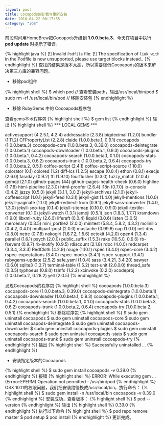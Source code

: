 ```yaml
---
layout: post
title: Cocopods的卸载与重新安装
date: 2016-04-22 00:17:35
category: "iOS"
---
```


前段时间用HomeBrew把Cocopods升级到 **1.0.0.beta.3**，今天在项目中执行 **pod update** 时提示了错误。

{% highlight java %}
[!] Invalid `Podfile` file: [!] The specification of `link_with` in the Podfile is now unsupported, please use target blocks instead..
{% endhighlight %}
查找的结果是版本太高，所以需要降低Cocoapods的版本来解决第三方库的兼容问题。

- 移除pod组件

{% highlight shell %}
$ which pod   // 查看安装path，输出/usr/local/bin/pod
$ sudo rm -rf  /usr/local/bin/pod   // 移除安装包
{% endhighlight %}

- 移除 RubyGems 中的 Cocoapods程序包

查看gems本地程序包
{% highlight shell %}
$ gem list
{% endhighlight %}
输出
{% highlight shell %}
*** LOCAL GEMS ***

activesupport (4.2.5.1, 4.2.4)
addressable (2.3.8)
bigdecimal (1.2.0)
bundler (1.11.2)
CFPropertyList (2.2.8)
claide (1.0.0.beta.1, 0.9.1)
cocoapods (1.0.0.beta.3)
cocoapods-core (1.0.0.beta.3, 0.39.0)
cocoapods-deintegrate (1.0.0.beta.1)
cocoapods-downloader (1.0.0.beta.1, 0.9.3)
cocoapods-plugins (1.0.0.beta.1, 0.4.2)
cocoapods-search (1.0.0.beta.1, 0.1.0)
cocoapods-stats (1.0.0.beta.3, 0.6.2)
cocoapods-trunk (1.0.0.beta.2, 0.6.4)
cocoapods-try (1.0.0.beta.2, 0.5.1)
coffee-script (2.4.1)
coffee-script-source (1.10.0)
colorator (0.1)
colored (1.2)
diff-lcs (1.2.5)
escape (0.0.4)
ethon (0.8.1)
execjs (2.6.0)
faraday (0.9.2)
ffi (1.9.10)
fourflusher (0.3.0)
fuzzy_match (2.0.4)
gemoji (2.1.0)
github-pages (44)
github-pages-health-check (0.6.0)
highline (1.7.8)
html-pipeline (2.3.0)
html-proofer (2.6.4)
i18n (0.7.0)
io-console (0.4.2)
jazzy (0.5.0)
jekyll (3.1.1, 3.0.2)
jekyll-archives (2.1.0)
jekyll-coffeescript (1.0.1)
jekyll-feed (0.3.1)
jekyll-gist (1.4.0)
jekyll-mentions (1.0.0)
jekyll-paginate (1.1.0)
jekyll-redirect-from (0.9.1)
jekyll-sass-converter (1.4.0, 1.3.0)
jekyll-seo-tag (0.1.4)
jekyll-sitemap (0.10.0, 0.9.0)
jekyll-textile-converter (0.1.0)
jekyll-watch (1.3.1)
jemoji (0.5.1)
json (1.8.3, 1.7.7)
kramdown (1.9.0)
libxml-ruby (2.6.0)
liferaft (0.0.4)
liquid (3.0.6)
listen (3.0.5)
mercenary (0.3.5)
mini_portile2 (2.0.0)
minitest (5.8.4, 5.8.2, 4.3.2)
molinillo (0.4.2, 0.4.0)
multipart-post (2.0.0)
mustache (0.99.8)
nap (1.0.0)
net-dns (0.8.0)
netrc (0.7.8)
nokogiri (1.6.7.2, 1.5.6)
octokit (4.2.0)
open4 (1.3.4)
parallel (1.6.1)
psych (2.0.0)
public_suffix (1.5.3)
rake (10.5.0, 0.9.6)
rb-fsevent (0.9.7)
rb-inotify (0.9.5)
rdiscount (2.1.8)
rdoc (4.0.0)
redcarpet (3.3.4, 3.3.3)
RedCloth (4.2.9)
rouge (1.10.1)
rspec (3.4.0)
rspec-core (3.4.2)
rspec-expectations (3.4.0)
rspec-mocks (3.4.1)
rspec-support (3.4.1)
rubygems-update (2.5.2)
safe_yaml (1.0.4)
sass (3.4.21, 3.4.20)
sawyer (0.6.0)
sqlite3 (1.3.7)
terminal-table (1.5.2)
test-unit (2.0.0.0)
thread_safe (0.3.5)
typhoeus (0.8.0)
tzinfo (1.2.2)
xcinvoke (0.2.0)
xcodeproj (1.0.0.beta.2, 0.28.2)
yell (2.0.5)
{% endhighlight %}

发现Cocoapods的程序包
{% highlight shell %}
cocoapods (1.0.0.beta.3)
cocoapods-core (1.0.0.beta.3, 0.39.0)
cocoapods-deintegrate (1.0.0.beta.1)
cocoapods-downloader (1.0.0.beta.1, 0.9.3)
cocoapods-plugins (1.0.0.beta.1, 0.4.2)
cocoapods-search (1.0.0.beta.1, 0.1.0)
cocoapods-stats (1.0.0.beta.3, 0.6.2)
cocoapods-trunk (1.0.0.beta.2, 0.6.4)
cocoapods-try (1.0.0.beta.2, 0.5.1)
{% endhighlight %}
移除程序包
{% highlight shell %}
$ sudo gem uninstall cocoapods
$ sudo gem uninstall cocoapods-core
$ sudo gem uninstall cocoapods-deintegrate
$ sudo gem uninstall cocoapods-downloader
$ sudo gem uninstall cocoapods-plugins
$ sudo gem uninstall cocoapods-search
$ sudo gem uninstall cocoapods-stats
$ sudo gem uninstall cocoapods-trunk
$ sudo gem uninstall cocoapods-try
{% endhighlight %}
输出
{% highlight shell %}
Successfully uninstalled ...
{% endhighlight %}

- 安装指定版本的Cocoapods

{% highlight shell %}
$ sudo gem install cocoapods -v 0.39.0
{% endhighlight %}
报错
{% highlight shell %}
ERROR:  While executing gem ... (Errno::EPERM)
    Operation not permitted - /usr/bin/pod
{% endhighlight %}
OSX 10.11的权限问题，我们把安装路径换成/usr/local/bin，执行命令：
{% highlight shell %}
$ sudo gem install -n /usr/local/bin cocoapods -v 0.39.0
{% endhighlight %}
安装成功，查看版本：
{% highlight shell %}
$ pod --version
{% endhighlight %}
输出
{% highlight shell %}
0.39.0
{% endhighlight %}
执行以下命令
{% highlight shell %}
$ pod repo remove master
$ pod setup
$ pod install
{% endhighlight %}
更新完成。
